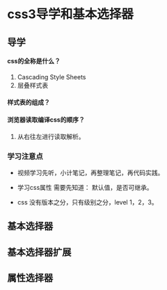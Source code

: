 # css3导学和基本选择器

## 导学

#### css的全称是什么？

1. Cascading Style Sheets
2. 层叠样式表



#### 样式表的组成？



#### 浏览器读取编译css的顺序？

1. 从右往左进行读取解析。



### 学习注意点

* 视频学习先听，小计笔记，再整理笔记，再代码实践。

* 学习css属性 需要先知道： 默认值，是否可继承。

* css 没有版本之分，只有级别之分，level 1，2，3。



## 基本选择器

### 







## 基本选择器扩展





## 属性选择器







